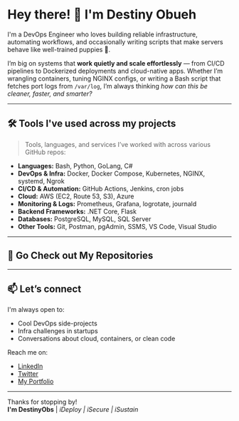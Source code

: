 # Hey there! 👋 I'm Destiny Obueh

I'm a DevOps Engineer who loves building reliable infrastructure, automating workflows, and occasionally writing scripts that make servers behave like well-trained puppies 🐶.

I’m big on systems that **work quietly and scale effortlessly** — from CI/CD pipelines to Dockerized deployments and cloud-native apps. Whether I’m wrangling containers, tuning NGINX configs, or writing a Bash script that fetches port logs from `/var/log`, I’m always thinking *how can this be cleaner, faster, and smarter?*

---

## 🛠️ Tools I've used across my projects

> Tools, languages, and services I’ve worked with across various GitHub repos:

- **Languages:** Bash, Python, GoLang, C#
- **DevOps & Infra:** Docker, Docker Compose, Kubernetes, NGINX, systemd, Ngrok
- **CI/CD & Automation:** GitHub Actions, Jenkins, cron jobs
- **Cloud:** AWS (EC2, Route 53, S3), Azure
- **Monitoring & Logs:** Prometheus, Grafana, logrotate, journald
- **Backend Frameworks:** .NET Core, Flask
- **Databases:** PostgreSQL, MySQL, SQL Server
- **Other Tools:** Git, Postman, pgAdmin, SSMS, VS Code, Visual Studio

---

## 📂 Go Check out My Repositories

---

## 📫 Let’s connect

I'm always open to:
- Cool DevOps side-projects
- Infra challenges in startups
- Conversations about cloud, containers, or clean code

Reach me on:
- [LinkedIn](https://www.linkedin.com/in/destinyobs/)
- [Twitter](https://twitter.com/DestinyObs)
- [My Portfolio](https://destinyobs.netlify.app/)

---

Thanks for stopping by!  
**I'm DestinyObs** | *iDeploy | iSecure | iSustain*
